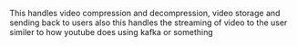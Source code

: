 This handles video compression and decompression, video storage and sending back to users
also this handles the streaming of video to the user similer to how youtube does using kafka or something